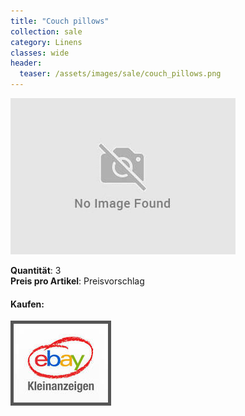 ```yaml
---
title: "Couch pillows"
collection: sale
category: Linens
classes: wide
header: 
  teaser: /assets/images/sale/couch_pillows.png
---
```




<a href="">
  <img src="/assets/images/sale/couch_pillows.png" alt="Couch pillows">
</a>

   **Quantit&#228;t**: 3  
   **Preis pro Artikel**: Preisvorschlag  


#### Kaufen:
<a href="">
  <img src="/assets/images/ebay.png" alt="Ebay Kleinanzeigen" style="border: 5px solid #555">
</a>

